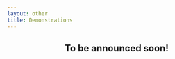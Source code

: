 ```yaml
---
layout: other
title: Demonstrations
---
```


<h2><center><p>To be announced soon!</p></center></h2>
<!-- <center>
<h2> Speakers and Panelists</h2>
</center> -->
